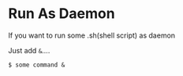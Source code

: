 # Run As Daemon
If you want to run some .sh(shell script) as daemon

Just add `&`....
```
$ some command &
```